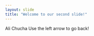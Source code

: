 ```yaml
---
layout: slide
title: "Welcome to our second slide!"
---
```

Ali Chucha
Use the left arrow to go back!
